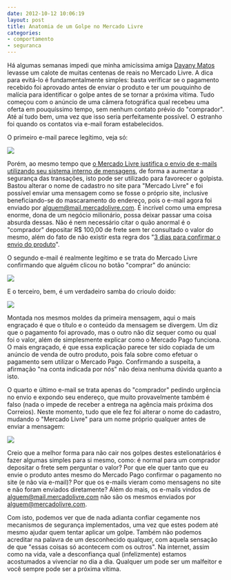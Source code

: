 ```yaml
---
date: 2012-10-12 10:06:19
layout: post
title: Anatomia de um Golpe no Mercado Livre
categories:
- comportamento
- seguranca
---
```


Há algumas semanas impedi que minha amicíssima amiga [Dayany Matos](https://twitter.com/dayanymatos) levasse um calote de muitas centenas de reais no Mercado Livre. A dica para evitá-lo é fundamentalmente simples: basta verificar se o pagamento recebido foi aprovado antes de enviar o produto e ter um pouquinho de malícia para identificar o golpe antes de se tornar a próxima vítima. Tudo começou com o anúncio de uma câmera fotográfica qual recebeu uma oferta em pouquíssimo tempo, sem nenhum contato prévio do "comprador". Até aí tudo bem, uma vez que isso seria perfeitamente possível. O estranho foi quando os contatos via e-mail foram estabelecidos.

O primeiro e-mail parece legítimo, veja só:

![](/images/2012/golpe-ml-01.png)

Porém, ao mesmo tempo que [o Mercado Livre justifica o envio de e-mails utilizando seu sistema interno de mensagens](http://www.mercadolivre.com.br/jm/ml.faqs.framework.main.FaqsController?pageId=FAQ&faqId=10544&type=FAQ), de forma a aumentar a segurança das transações, isto pode ser utilizado para favorecer o golpista. Bastou alterar o nome de cadastro no site para "Mercado Livre" e foi possível enviar uma mensagem como se fosse o próprio site, inclusive beneficiando-se do mascaramento do endereço, pois o e-mail agora foi enviado por alguem@mail.mercadolivre.com. É incrível como uma empresa enorme, dona de um negócio milionário, possa deixar passar uma coisa absurda dessas. Não é nem necessário citar o quão anormal é o "comprador" depositar R$ 100,00 de frete sem ter consultado o valor do mesmo, além do fato de não existir esta regra dos "[3 dias para confirmar o envio do produto](http://www.mercadolivre.com.br/jm/ml.faqs.framework.main.FaqsController?pageId=FAQ&faqId=6018&categId=PSCAL)".

O segundo e-mail é realmente legítimo e se trata do Mercado Livre confirmando que alguém clicou no botão "comprar" do anúncio:

![](/images/2012/golpe-ml-02.png)

E o terceiro, bem, é um verdadeiro samba do crioulo doido:

![](/images/2012/golpe-ml-03.png)

Montada nos mesmos moldes da primeira mensagem, aqui o mais engraçado é que o título e o conteúdo da mensagem se divergem. Um diz que o pagamento foi aprovado, mas o outro não diz sequer como ou qual foi o valor, além de simplesmente explicar como o Mercado Pago funciona. O mais engraçado, é que essa explicação parece ter sido copiada de um anúncio de venda de outro produto, pois fala sobre como efetuar o pagamento sem utilizar o Mercado Pago. Confirmando a suspeita, a afirmação "na conta indicada por nós" não deixa nenhuma dúvida quanto a isto.

O quarto e último e-mail se trata apenas do "comprador" pedindo urgência no envio e expondo seu endereço, que muito provavelmente também é falso (nada o impede de receber a entrega na agência mais próxima dos Correios). Neste momento, tudo que ele fez foi alterar o nome do cadastro, mudando o "Mercado Livre" para um nome próprio qualquer antes de enviar a mensagem:

![](/images/2012/golpe-ml-04.png)

Creio que a melhor forma para não cair nos golpes destes estelionatários é fazer algumas simples para si mesmo, como: é normal para um comprador depositar o frete sem perguntar o valor? Por que ele quer tanto que eu envie o produto antes mesmo do Mercado Pago confirmar o pagamento no site (e não via e-mail)? Por que os e-mails vieram como mensagens no site e não foram enviados diretamente? Além do mais, os e-mails vindos de alguem@mail.mercadolivre.com não são os mesmos enviados por alguem@mercadolivre.com.

Com isto, podemos ver que de nada adianta confiar cegamente nos mecanismos de segurança implementados, uma vez que estes podem até mesmo ajudar quem tentar aplicar um golpe. Também não podemos acreditar na palavra de um desconhecido qualquer, com aquela sensação de que "essas coisas só acontecem com os outros". Na internet, assim como na vida, vale a desconfiança qual (infelizmente) estamos acostumados a vivenciar no dia a dia. Qualquer um pode ser um malfeitor e você sempre pode ser a próxima vítima.
